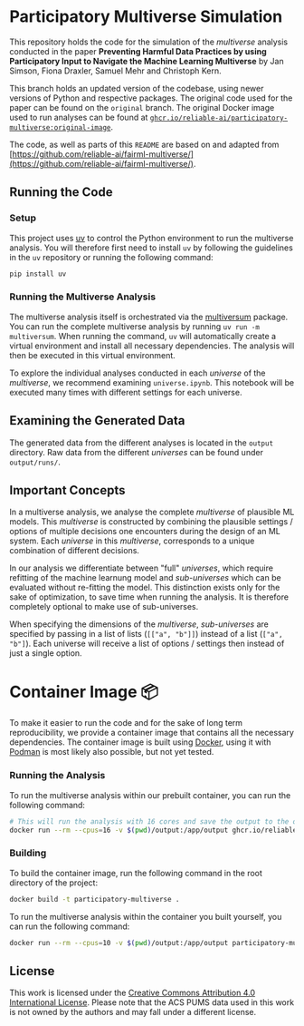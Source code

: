 # Participatory Multiverse Simulation

This repository holds the code for the simulation of the *multiverse* analysis conducted in the paper **Preventing Harmful Data Practices by using Participatory Input to Navigate the Machine Learning Multiverse** by Jan Simson, Fiona Draxler, Samuel Mehr and Christoph Kern.

This branch holds an updated version of the codebase, using newer versions of Python and respective packages. The original code used for the paper can be found on the `original` branch. The original Docker image used to run analyses can be found at [`ghcr.io/reliable-ai/participatory-multiverse:original-image`](https://github.com/reliable-ai/participatory-multiverse/pkgs/container/participatory-multiverse/341904979?tag=original-image).

The code, as well as parts of this `README` are based on and adapted from [https://github.com/reliable-ai/fairml-multiverse/](https://github.com/reliable-ai/fairml-multiverse/).

## Running the Code

### Setup

This project uses [uv](https://github.com/astral-sh/uv/) to control the Python environment to run the multiverse analysis. You will therefore first need to install `uv` by following the guidelines in the `uv` repository or running the following command:

```bash
pip install uv
```

### Running the Multiverse Analysis

The multiverse analysis itself is orchestrated via the [multiversum](https://github.com/jansim/multiversum/) package. You can run the complete multiverse analysis by running `uv run -m multiversum`. When running the command, `uv` will automatically create a virtual environment and install all necessary dependencies. The analysis will then be executed in this virtual environment.

To explore the individual analyses conducted in each *universe* of the *multiverse*, we recommend examining `universe.ipynb`. This notebook will be executed many times with different settings for each universe.

## Examining the Generated Data

The generated data from the different analyses is located in the `output` directory. Raw data from the different *universes* can be found under `output/runs/`.

## Important Concepts

In a multiverse analysis, we analyse the complete *multiverse* of plausible ML models. This *multiverse* is constructed by combining the plausible settings / options of multiple decisions one encounters during the design of an ML system. Each *universe* in this *multiverse*, corresponds to a unique combination of different decisions.

In our analysis we differentiate between "full" *universes*, which require refitting of the machine learnung model and *sub-universes* which can be evaluated without re-fitting the model. This distinction exists only for the sake of optimization, to save time when running the analysis. It is therefore completely optional to make use of sub-universes.

When specifying the dimensions of the *multiverse*, *sub-universes* are specified by passing in a list of lists (`[["a", "b"]]`) instead of a list (`["a", "b"]`). Each universe will receive a list of options / settings then instead of just a single option.

# Container Image 📦️

To make it easier to run the code and for the sake of long term reproducibility, we provide a container image that contains all the necessary dependencies. The container image is built using [Docker](https://www.docker.com/), using it with [Podman](https://podman.io/) is most likely also possible, but not yet tested.

### Running the Analysis

To run the multiverse analysis within our prebuilt container, you can run the following command:

```bash
# This will run the analysis with 16 cores and save the output to the output directory. The docker container will be deleted after the analysis is finished.
docker run --rm --cpus=16 -v $(pwd)/output:/app/output ghcr.io/reliable-ai/participatory-multiverse:latest
```

### Building

To build the container image, run the following command in the root directory of the project:

```bash
docker build -t participatory-multiverse .
```

To run the multiverse analysis within the container you built yourself, you can run the following command:

```bash
docker run --rm --cpus=10 -v $(pwd)/output:/app/output participatory-multiverse
```

## License

This work is licensed under the [Creative Commons Attribution 4.0 International License](http://creativecommons.org/licenses/by/4.0/). Please note that the ACS PUMS data used in this work is not owned by the authors and may fall under a different license.
